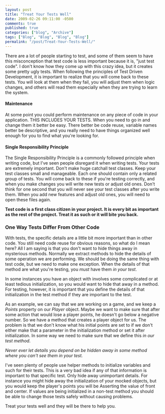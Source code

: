 ```yaml
---
layout: post
title: "Treat Your Tests Well"
date: 2009-02-26 09:11:00 -0500
comments: true
published: true
categories: ["blog", "Archive"]
tags: ["Blog", "Blog", "Blog", "Blog"]
permalink: "/post/Treat-Your-Tests-Well/"
---
```

<!-- more -->



<p>There are a lot of people starting to test, and some of them seem to have this misconception that test code is less important because it is, "just test code". I don't know how they come up with this crazy idea, but it creates some pretty ugly tests. When following the principles of Test Driven Development, it is important to realize that you will come back to these tests. You will look at them when they fail, you will adjust them when logic changes, and others will read them especially when they are trying to learn the system.</p>
<h4>Maintenance</h4>
<p>At some point you could perform maintenance on any piece of code in your application. THIS INCLUDES YOUR TESTS. When you need to go in and change them it better be easy. There better be code reuse, variable names better be descriptive, and you really need to have things organized well enough for you to find what you're looking for.</p>
<h4>Single Responsibility Principle</h4>
<p>The Single Responsibility Principle is a commonly followed principle when writing code, but I've seen people disregard it when writing tests. Your tests are extremely important. Don't make huge catchall test classes. Keep your test classes small and manageable. Each one should contain only a related group of tests. You will come back to these if you're testing correctly, and when you make changes you will write new tests or adjust old ones. Don't think for one second that you will never see your test classes after you write them. When you add new features and adjust old ones, you will need to open these files again.</p>
<p><strong>Test code is a first class citizen in your project. It is every bit as important as the rest of the project. Treat it as such or it will bite you back.</strong></p>
<h3>One Way Tests Differ From Other Code</h3>
<p>With tests, the specific details are a little bit more important than in other code. You still need code reuse for obvious reasons, so what do I mean here? All I am saying is that you don't want to hide things away in mysterious methods. Normally we extract methods to hide the details of some operation we are performing. We should be doing the same thing with test code, but we need to make one exception. When the details of that method are what you're testing, you <em>must</em> have them <em>in your test</em>.</p>
<p>In some instances you have an object with involves some complicated or at least tedious initialization, so you would want to hide that away in a method. For testing, however, it is important that you define the details of that initialization in the test method if they are important to the test.</p>
<p>As an example, we can say that we are working on a game, and we keep a <em>Points</em> property on our <em>Player</em> object. Maybe we want to make sure that after some action that would lose a player points, he doesn't go below a negative number. So we have a method that creates a player object for us. The problem is that we don't know what his initial points are set to if we don't either make that a parameter in the initialization method or set it after initialization. In some way we need to make sure that we define this <em>in our test method</em>.</p>
<p><em>Never ever let details you depend on be hidden away in some method where you can't see them in your test.</em></p>
<p>I've seen plenty of people use helper methods to initialize variables and such for their tests. This is a very bad idea if any of that information is important to that specific test. Only hide away unimportant details. For instance you might hide away the initialization of your mocked objects, but you would keep the player's points you will be Asserting the value of front and center. If values are being initialized in a non-test method you should be able to change those tests safely without causing problems.</p>
<p>Treat your tests well and they will be there to help you.</p>
